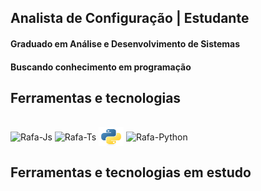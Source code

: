 ## Analista de Configuração | Estudante 

<h4>Graduado em Análise e Desenvolvimento de Sistemas</h4>
<h4>Buscando conhecimento em programação</h4>

## Ferramentas e tecnologias </h2>

<div style="display: inline_block">
  <br>
  <img align="center" alt="Rafa-Js" height="30" width="40" src="https://upload.wikimedia.org/wikipedia/commons/thumb/9/99/Unofficial_JavaScript_logo_2.svg/260px-Unofficial_JavaScript_logo_2.svg.png">
  <img align="center" alt="Rafa-Ts" height="30" width="40" src="https://cdn.jsdelivr.net/gh/devicons/devicon/icons/cplusplus/cplusplus-original.svg">
  <img align="center" alt="Rafa-Python" height="30" width="40" src="https://raw.githubusercontent.com/devicons/devicon/master/icons/python/python-original.svg">
  <img align="center" alt="Rafa-Python" height="30" width="40" src="https://cdn.jsdelivr.net/gh/devicons/devicon/icons/arduino/arduino-original-wordmark.svg">
</div>

## Ferramentas e tecnologias em estudo </h2>
